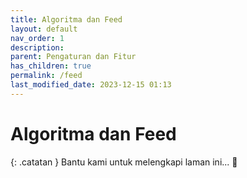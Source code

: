 ```yaml
---
title: Algoritma dan Feed
layout: default
nav_order: 1
description: 
parent: Pengaturan dan Fitur
has_children: true
permalink: /feed
last_modified_date: 2023-12-15 01:13
---
```


# Algoritma dan Feed

{: .catatan }
Bantu kami untuk melengkapi laman ini... 🥺